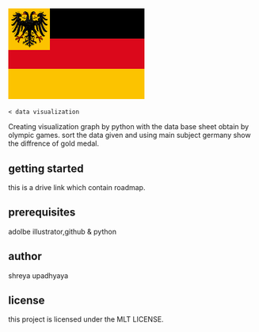 # <!DOCTYPE html>
<html>
<head>
	<title></title>
</head>
<body>
	<img src="images/germany.png">

	< data visualization 

<p>Creating visualization graph by python  with the data base sheet obtain by olympic games. sort the data given and using  main subject germany show the diffrence of gold medal.

<h2> getting started</h2>
this is a drive link which contain roadmap.
<link rel="stylesheet" type="text/css" href="assests/data visualization blue print.docx">
<h2>prerequisites</h2>
adolbe illustrator,github & python

<h2>author</h2>
shreya upadhyaya
<h2>license</h2>
this project is licensed under the MLT LICENSE.








</p>



</body>
</html>
